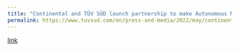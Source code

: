 ```yaml
---
title: "Continental and TÜV SÜD launch partnership to make Autonomous Mobile Robots (AMRs) safer for public use"
permalink: https://www.tuvsud.com/en/press-and-media/2022/may/continental-and-tuev-sued-launch-partnership
---
```

[link](https://www.tuvsud.com/en/press-and-media/2022/may/continental-and-tuev-sued-launch-partnership)
